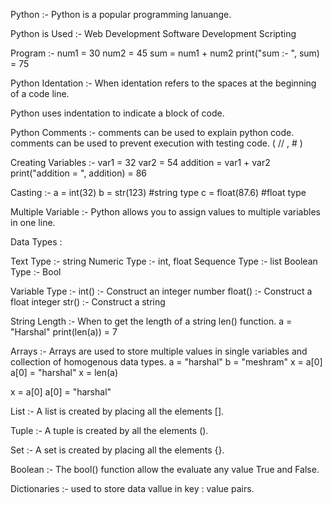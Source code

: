Python :- 
Python is a popular programming lanuange.

Python is Used :-
Web Development
Software Development
Scripting

Program :-
num1 = 30
num2 = 45
sum = num1 + num2
print("sum :- ", sum)
= 75

Python Identation :-
When identation refers to the spaces at the beginning of a code line.

Python uses indentation to indicate a block of code.


Python Comments :-
comments can be used to explain python code.
comments can be used to prevent execution with testing code. ( // , # )

Creating Variables :-
var1 = 32
var2 = 54
addition = var1 + var2
print("addition = ", addition)
= 86

Casting :-
 a = int(32)
 b = str(123)  #string type
 c = float(87.6)  #float type

Multiple Variable :-
Python allows you to assign values to multiple variables in one line.
 

Data Types :
 
Text Type :- string
Numeric Type :- int, float
Sequence Type :- list 
Boolean Type :- Bool

Variable Type :-
int() :- Construct an integer number
float() :- Construct a float integer
str() :- Construct a string

String Length :-
When to get the length of a string len() function.
a = "Harshal"
print(len(a))
= 7

Arrays :- Arrays are used to store multiple values in single variables and collection of homogenous data types.
a = "harshal"
b = "meshram"
x = a[0]
a[0] = "harshal"
x = len(a)


x = a[0]
a[0] = "harshal"






List :- A list is created by placing all the elements [].

Tuple :- A tuple is created by all the elements ().

Set :- A set is created by placing all the elements {}.

Boolean :- The bool() function allow the evaluate any value True and False.

Dictionaries :- used to store data vallue in key : value pairs.

